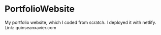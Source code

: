 # PortfolioWebsite
 My portfolio website, which I coded from scratch. I deployed it with netlify.
 Link: quinseanxavier.com
